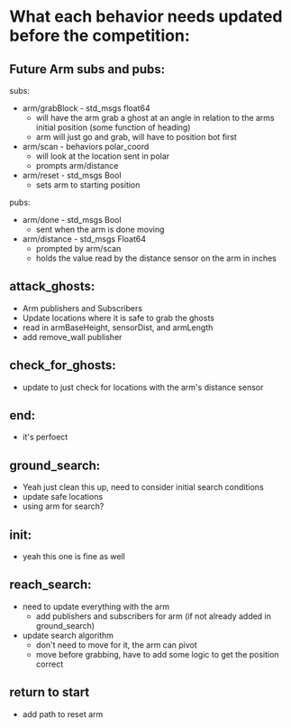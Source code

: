 # What each behavior needs updated before the competition: 

## Future Arm subs and pubs:  
subs:
- arm/grabBlock - std_msgs float64
    - will have the arm grab a ghost at an angle in relation to the arms initial position (some function of heading)
    - arm will just go and grab, will have to position bot first
- arm/scan - behaviors polar_coord 
    - will look at the location sent in polar
    - prompts arm/distance
- arm/reset - std_msgs Bool
    - sets arm to starting position

pubs:
- arm/done - std_msgs Bool
    - sent when the arm is done moving
- arm/distance - std_msgs Float64
    - prompted by arm/scan
    - holds the value read by the distance sensor on the arm in inches


## attack_ghosts:
- Arm publishers and Subscribers
- Update locations where it is safe to grab the ghosts 
- read in armBaseHeight, sensorDist, and armLength
- add remove_wall publisher

## check_for_ghosts:
- update to just check for locations with the arm's distance sensor

## end:
- it's perfoect

## ground_search:
- Yeah just clean this up, need to consider initial search conditions
- update safe locations
- using arm for search? 

## init:
- yeah this one is fine as well

## reach_search:  
- need to update everything with the arm
    - add publishers and subscribers for arm (if not already added in ground_search)
- update search algorithm
    - don't need to move for it, the arm can pivot
    - move before grabbing, have to add some logic to get the position correct

## return to start
- add path to reset arm